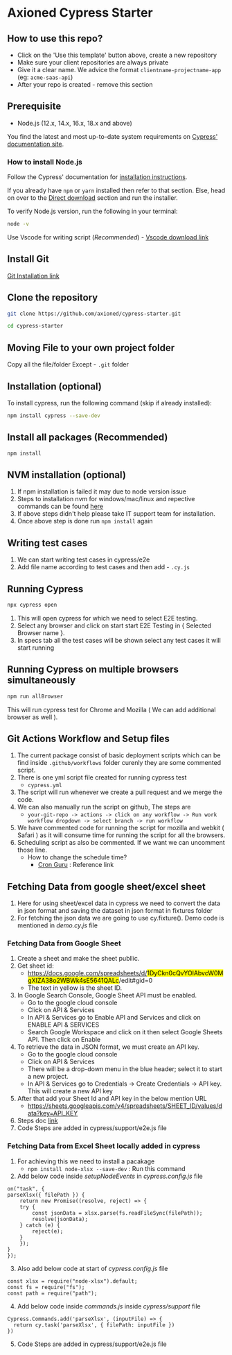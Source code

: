 # Axioned Cypress Starter

## How to use this repo?

- Click on the 'Use this template' button above, create a new repository
- Make sure your client repositories are always private
- Give it a clear name. We advice the format `clientname-projectname-app` (eg: `acme-saas-api`)
- After your repo is created - remove this section

## Prerequisite
- Node.js (12.x, 14.x, 16.x, 18.x and above)

You find the latest and most up-to-date system requirements on [Cypress' documentation site](https://docs.cypress.io/guides/getting-started/installing-cypress).

### How to install Node.js

Follow the Cypress' documentation for [installation instructions](https://docs.cypress.io/guides/getting-started/installing-cypress#Installing).

If you already have `npm` or `yarn` installed then refer to that section. Else, head on over to the [Direct download](https://docs.cypress.io/guides/getting-started/installing-cypress#Direct-download) section and run the installer.

To verify Node.js version, run the following in your terminal:
```bash
node -v
```
Use Vscode for writing script (*Recommended*)
    - [Vscode download link](https://code.visualstudio.com/download)

## Install Git
[Git Installation link](https://git-scm.com/downloads)
## Clone the repository

```bash
git clone https://github.com/axioned/cypress-starter.git

cd cypress-starter
```
## Moving File to your own project folder

Copy all the file/folder Except - `.git` folder

## Installation (optional)

To install cypress, run the following command (skip if already installed):

```bash
npm install cypress --save-dev
```

## Install all packages (Recommended)
```bash
npm install
```

## NVM installation (optional)

1. If npm installation is failed it may due to node version issue
2. Steps to installation nvm for windows/mac/linux and repective commands can be found [here](https://www.freecodecamp.org/news/nvm-for-windows-how-to-download-and-install-node-version-manager-in-windows-10/)
3. If above steps didn't help please take IT support team for installation.
4. Once above step is done run `npm install` again

## Writing test cases

1. We can start writing test cases in cypress/e2e
2. Add file name according to test cases and then add - `.cy.js`

## Running Cypress
```bash
npx cypress open
```
1. This will open cypress for which we need to select E2E testing.
2. Select any browser and click on start start E2E Testing in { Selected Browser name }.
3. In specs tab all the test cases will be shown select any test cases it will start running

## Running Cypress on multiple browsers simultaneously
```bash
npm run allBrowser
```
This will run cypress test for Chrome and Mozilla ( We can add additional browser as well ).

## Git Actions Workflow and Setup files
1. The current package consist of basic deployment scripts which can be find inside `.github/workflows` folder curenly they are some commented script.
2. There is one yml script file created for running cypress test
    - `cypress.yml`
3. The script will run whenever we create a pull request and we merge the code.
4. We can also manually run the script on github, The steps are 
    - `your-git-repo -> actions -> click on any workflow -> Run work workflow dropdown -> select branch -> run workflow`
5. We have commented code for running the script for mozilla and webkit ( Safari ) as it will consume time for running the script for all the browsers.
6. Scheduling script as also be commented. If we want we can uncomment those line.
    - How to change the schedule time? 
        - [Cron Guru](https://crontab.guru/) : Reference link

## Fetching Data from google sheet/excel sheet
1. Here for using sheet/excel data in cypress we need to convert the data in json format and saving the dataset in json format in fixtures folder
2. For fetching the json data we are going to use cy.fixture(). Demo code is mentioned in *demo.cy.js* file

### Fetching Data from Google Sheet
1. Create a sheet and make the sheet publlic.
2. Get sheet id:
    - https://docs.google.com/spreadsheets/d/<mark>1DyCkn0cQvYOlAbvcW0MgXIZA38o2WBWk4sE5641QALc</mark>/edit#gid=0
    - The text in yellow is the sheet ID.
3. In Google Search Console, Google Sheet API must be enabled.
    - Go to the google cloud console
    - Click on API & Services
    - In API & Services go to Enable API and Services and click on ENABLE API & SERVICES
    - Search Google Workspace and click on it then select Google Sheets API. Then click on Enable
4. To retrieve the data in JSON format, we must create an API key.
    - Go to the google cloud console
    - Click on API & Services
    - There will be a drop-down menu in the blue header; select it to start a new project.
    - In API & Services go to Credentials -> Create Credentials -> API key. This will create a new API key
5. After that add your Sheet Id and API key in the below mention URL
    - https://sheets.googleapis.com/v4/spreadsheets/SHEET_ID/values/data?key=API_KEY
6. Steps doc [link](https://docs.google.com/document/d/1wkjLF2o8HsyXwZ-DcuZnb1JYHF6j4X2wS96jBO6m9AM/edit?pli=1)
7. Code Steps are added in cypress/support/e2e.js file

### Fetching Data from Excel Sheet locally added in cypress
1. For achieving this we need to install a pacakage
    - `npm install node-xlsx --save-dev` : Run this command
2. Add below code inside *setupNodeEvents* in *cypress.config.js* file
```
on("task", {
parseXlsx({ filePath }) {
    return new Promise((resolve, reject) => {
    try {
        const jsonData = xlsx.parse(fs.readFileSync(filePath));
        resolve(jsonData);
    } catch (e) {
        reject(e);
    }
    });
}
});
```
3. Also add below code at start of *cypress.config.js* file
```
const xlsx = require("node-xlsx").default;
const fs = require("fs");
const path = require("path");
```
4. Add below code inside *commands.js* inside *cypress/support* file
```
Cypress.Commands.add('parseXlsx', (inputFile) => {
  return cy.task('parseXlsx', { filePath: inputFile })
})
```
5. Code Steps are added in cypress/support/e2e.js file